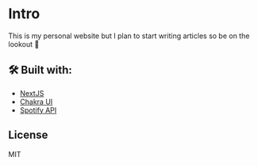 # Intro

This is my personal website but I plan to start writing articles so be on the lookout 👀

## 🛠 Built with:

- [NextJS](https://nextjs.org)
- [Chakra UI](https://chakra-ui.com/)
- [Spotify API](https://developer.spotify.com/)

## License

MIT

